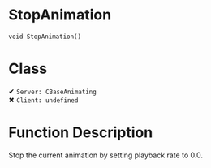 # StopAnimation
```
void StopAnimation()
```
# Class
✔ `Server: CBaseAnimating`  
✖ `Client: undefined`  

# Function Description
Stop the current animation by setting playback rate to 0.0.

